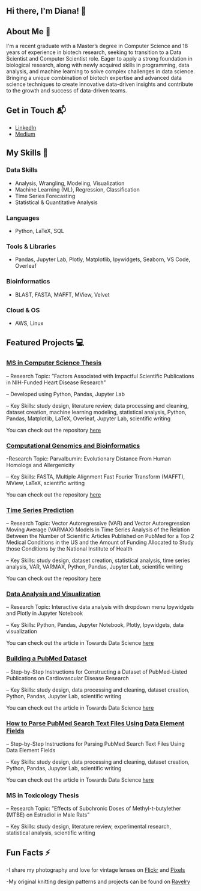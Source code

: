## Hi there, I'm Diana! 👋


## About Me 🚀

I'm a recent graduate with a Master’s degree in Computer Science and 18 years of experience in biotech research,
seeking to transition to a Data Scientist and Computer Scientist role. Eager to apply a strong foundation in biological research,
along with newly acquired skills in programming, data analysis, and machine learning to solve complex challenges in data
science. Bringing a unique combination of biotech expertise and advanced data science techniques to create innovative
data-driven insights and contribute to the growth and success of data-driven teams.

## Get in Touch 📬

- [LinkedIn](https://linkedin.com/in/diana-rozenshteyn-012297b/)
- [Medium](https://medium.com/@dianarozenshteyn)


## My Skills 🧠

### Data Skills
- Analysis, Wrangling, Modeling, Visualization  
- Machine Learning (ML), Regression, Classification  
- Time Series Forecasting  
- Statistical & Quantitative Analysis

### Languages
- Python, LaTeX, SQL

### Tools & Libraries
- Pandas, Jupyter Lab, Plotly, Matplotlib, Ipywidgets, Seaborn, VS Code, Overleaf

### Bioinformatics
- BLAST, FASTA, MAFFT, MView, Velvet

### Cloud & OS
- AWS, Linux


## Featured Projects 💻

### [MS in Computer Science Thesis](https://github.com/drozenshteyn/Master-s-Thesis)

– Research Topic: ”Factors Associated with Impactful Scientific Publications in NIH-Funded Heart Disease Research”

– Developed using Python, Pandas, Jupyter Lab

– Key Skills: study design, literature review, data processing and cleaning, dataset creation, machine learning modeling,
statistical analysis, Python, Pandas, Matplotlib, LaTeX, Overleaf, Jupyter Lab, scientific writing 

You can check out the repository [here](https://github.com/drozenshteyn/Master-s-Thesis)

### [Computational Genomics and Bioinformatics ](https://github.com/drozenshteyn/Parvalbumin-Evolutionary-Distance-From-Human-Homologs-and-Allergenicity./tree/main)

-Research Topic: Parvalbumin: Evolutionary Distance From Human Homologs and Allergenicity

– Key Skills: FASTA, Multiple Alignment Fast Fourier Transform (MAFFT), MView, LaTeX, scientific writing

You can check out the repository [here](https://github.com/drozenshteyn/Parvalbumin-Evolutionary-Distance-From-Human-Homologs-and-Allergenicity./tree/main)

### [Time Series Prediction](https://github.com/drozenshteyn/Time-Series-Analysis)

– Research Topic: Vector Autoregressive (VAR) and Vector Autoregression Moving Average (VARMAX) Models in Time
Series Analysis of the Relation Between the Number of Scientific Articles Published on PubMed for a Top 2 Medical
Conditions in the US and the Amount of Funding Allocated to Study those Conditions by the National Institute of Health

– Key Skills: study design, dataset creation, statistical analysis, time series analysis, VAR, VARMAX, Python, Pandas,
Jupyter Lab, scientific writing

You can check out the repository [here](https://github.com/drozenshteyn/Time-Series-Analysis/tree/main)

### [Data Analysis and Visualization](https://medium.com/towards-data-science/interactive-data-analysis-with-dropdown-menu-ipywidgets-and-plotly-in-jupyter-notebook-591a84a81b22)

– Research Topic: Interactive data analysis with dropdown menu Ipywidgets and Plotly in Jupyter Notebook

– Key Skills: Python, Pandas, Jupyter Notebook, Plotly, Ipywidgets, data visualization

You can check out the article in Towards Data Science [here](https://medium.com/towards-data-science/interactive-data-analysis-with-dropdown-menu-ipywidgets-and-plotly-in-jupyter-notebook-591a84a81b22)

### [Building a PubMed Dataset](https://medium.com/towards-data-science/building-a-pubmed-dataset-b1267408417c)

– Step-by-Step Instructions for Constructing a Dataset of PubMed-Listed Publications on Cardiovascular Disease Research

– Key Skills: study design, data processing and cleaning, dataset creation, Python, Pandas, Jupyter Lab, scientific writing 

You can check out the article in Towards Data Science [here](https://medium.com/towards-data-science/building-a-pubmed-dataset-b1267408417c)

### [How to Parse PubMed Search Text Files Using Data Element Fields](https://medium.com/@dianarozenshteyn/how-to-parse-pubmed-search-text-files-using-data-element-fields-1bb9d416b4cd)

– Step-by-Step Instructions for Parsing PubMed Search Text Files Using Data Element Fields

– Key Skills: study design, data processing and cleaning, dataset creation, Python, Pandas, Jupyter Lab, scientific writing 

You can check out the article in Towards Data Science [here](https://medium.com/@dianarozenshteyn/how-to-parse-pubmed-search-text-files-using-data-element-fields-1bb9d416b4cd)


### MS in Toxicology Thesis 

– Research Topic: ”Effects of Subchronic Doses of Methyl-t-butylether (MTBE) on Estradiol in Male Rats”

– Key Skills: study design, literature review, experimental research, statistical analysis, scientific writing


## Fun Facts ⚡
-I share my photography and love for vintage lenses on [Flickr](https://www.flickr.com/photos/38997291@N08/) and [Pixels](https://diana-rozenshteyn.pixels.com/)

-My original knitting design patterns and projects can be found on [Ravelry](https://www.ravelry.com/designers/diana-rozenshteyn)
